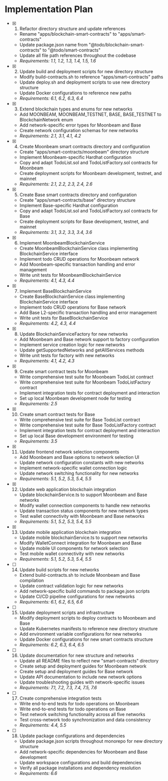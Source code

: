 # Implementation Plan

- [x] 1. Refactor directory structure and update references
  - Rename "apps/blockchain-smart-contracts" to "apps/smart-contracts"
  - Update package.json name from "@todo/blockchain-smart-contracts" to "@todo/smart-contracts"
  - Update all file path references throughout the codebase
  - _Requirements: 1.1, 1.2, 1.3, 1.4, 1.5, 1.6_

- [x] 2. Update build and deployment scripts for new directory structure
  - Modify build-contracts.sh to reference "apps/smart-contracts" paths
  - Update deploy.sh and deployment scripts to use new directory structure
  - Update Docker configurations to reference new paths
  - _Requirements: 6.1, 6.2, 6.3, 6.4_

- [x] 3. Extend blockchain types and enums for new networks
  - Add MOONBEAM, MOONBEAM_TESTNET, BASE, BASE_TESTNET to BlockchainNetwork enum
  - Add network-specific error types for Moonbeam and Base
  - Create network configuration schemas for new networks
  - _Requirements: 2.1, 3.1, 4.1, 4.2_

- [x] 4. Create Moonbeam smart contracts directory and configuration
  - Create "apps/smart-contracts/moonbeam" directory structure
  - Implement Moonbeam-specific Hardhat configuration
  - Copy and adapt TodoList.sol and TodoListFactory.sol contracts for Moonbeam
  - Create deployment scripts for Moonbeam development, testnet, and mainnet
  - _Requirements: 2.1, 2.2, 2.3, 2.4, 2.6_

- [x] 5. Create Base smart contracts directory and configuration
  - Create "apps/smart-contracts/base" directory structure
  - Implement Base-specific Hardhat configuration
  - Copy and adapt TodoList.sol and TodoListFactory.sol contracts for Base
  - Create deployment scripts for Base development, testnet, and mainnet
  - _Requirements: 3.1, 3.2, 3.3, 3.4, 3.6_

- [x] 6. Implement MoonbeamBlockchainService
  - Create MoonbeamBlockchainService class implementing BlockchainService interface
  - Implement todo CRUD operations for Moonbeam network
  - Add Moonbeam-specific transaction handling and error management
  - Write unit tests for MoonbeamBlockchainService
  - _Requirements: 4.1, 4.3, 4.4_

- [x] 7. Implement BaseBlockchainService
  - Create BaseBlockchainService class implementing BlockchainService interface
  - Implement todo CRUD operations for Base network
  - Add Base L2-specific transaction handling and error management
  - Write unit tests for BaseBlockchainService
  - _Requirements: 4.2, 4.3, 4.4_

- [x] 8. Update BlockchainServiceFactory for new networks
  - Add Moonbeam and Base network support to factory configuration
  - Implement service creation logic for new networks
  - Update getSupportedNetworks and getAllServices methods
  - Write unit tests for factory with new networks
  - _Requirements: 4.1, 4.2, 4.3_

- [x] 9. Create smart contract tests for Moonbeam
  - Write comprehensive test suite for Moonbeam TodoList contract
  - Write comprehensive test suite for Moonbeam TodoListFactory contract
  - Implement integration tests for contract deployment and interaction
  - Set up local Moonbeam development node for testing
  - _Requirements: 2.5_

- [x] 10. Create smart contract tests for Base
  - Write comprehensive test suite for Base TodoList contract
  - Write comprehensive test suite for Base TodoListFactory contract
  - Implement integration tests for contract deployment and interaction
  - Set up local Base development environment for testing
  - _Requirements: 3.5_

- [x] 11. Update frontend network selection components
  - Add Moonbeam and Base options to network selection UI
  - Update network configuration constants with new networks
  - Implement network-specific wallet connection logic
  - Update network switching functionality for new networks
  - _Requirements: 5.1, 5.2, 5.3, 5.4, 5.5_

- [x] 12. Update web application blockchain integration
  - Update blockchainService.ts to support Moonbeam and Base networks
  - Modify wallet connection components to handle new networks
  - Update transaction status components for new network types
  - Test wallet connectivity with Moonbeam and Base networks
  - _Requirements: 5.1, 5.2, 5.3, 5.4, 5.5_

- [x] 13. Update mobile application blockchain integration
  - Update mobile blockchainService.ts to support new networks
  - Modify WalletConnect integration for Moonbeam and Base
  - Update mobile UI components for network selection
  - Test mobile wallet connectivity with new networks
  - _Requirements: 5.1, 5.2, 5.3, 5.4, 5.5_

- [ ] 14. Update build scripts for new networks
  - Extend build-contracts.sh to include Moonbeam and Base compilation
  - Update contract validation logic for new networks
  - Add network-specific build commands to package.json scripts
  - Update CI/CD pipeline configurations for new networks
  - _Requirements: 6.1, 6.2, 6.5, 6.6_

- [ ] 15. Update deployment scripts and infrastructure
  - Modify deployment scripts to deploy contracts to Moonbeam and Base
  - Update Kubernetes manifests to reference new directory structure
  - Add environment variable configurations for new networks
  - Update Docker configurations for new smart contracts structure
  - _Requirements: 6.2, 6.3, 6.4, 6.5_

- [ ] 16. Update documentation for new structure and networks
  - Update all README files to reflect new "smart-contracts" directory
  - Create setup and deployment guides for Moonbeam network
  - Create setup and deployment guides for Base network
  - Update API documentation to include new network options
  - Update troubleshooting guides with network-specific issues
  - _Requirements: 7.1, 7.2, 7.3, 7.4, 7.5, 7.6_

- [ ] 17. Create comprehensive integration tests
  - Write end-to-end tests for todo operations on Moonbeam
  - Write end-to-end tests for todo operations on Base
  - Test network switching functionality across all five networks
  - Test cross-network todo synchronization and data consistency
  - _Requirements: 4.4, 5.5_

- [ ] 18. Update package configurations and dependencies
  - Update package.json scripts throughout monorepo for new directory structure
  - Add network-specific dependencies for Moonbeam and Base development
  - Update workspace configurations and build dependencies
  - Verify all package installations and dependency resolution
  - _Requirements: 6.6_
